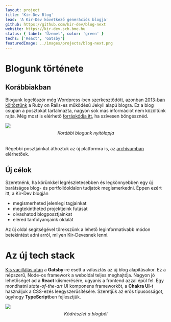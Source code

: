 ```yaml
---
layout: project
title: 'Kir-Dev Blog'
lead: 'A Kir-Dev következő generációs blogja'
github: https://github.com/kir-dev/blog-next
website: https://kir-dev.sch.bme.hu
status: { label: 'Üzemel', color: 'green' }
techs: ['React', 'Gatsby']
featuredImage: ../images/projects/blog-next.png
---
```


# Blogunk története

## Korábbiakban

Blogunk legelőször még Wordpress-ben szerkesztődött, azonban [2013-ban költöztünk](/post/2013-12-23-megujulunk/) a Ruby on Rails-es működésű Jekyll alapú blogra. Ez a blog csupán a posztokat tartalmazta, nagyon sok más információt nem közöltünk rajta. Még most is elérhető [forráskódja itt](https://github.com/kir-dev/kir-dev.sch.bme.hu), ha szívesen böngésznéd.

![](https://i.imgur.com/rGoWmhW.png)

_<p style="text-align: center; margin: -0.5rem 0 2rem 0;">Korábbi blogunk nyitólapja</p>_

Régebbi posztjainkat áthoztuk az új platformra is, az [archívumban](/archive) elérhetőek.

## Új célok

Szeretnénk, ha körünkkel legrészletesebben és legkönnyebben egy új barátságos blog- és portfolióoldalon tudjatok megismerkedni. Éppen ezért itt, a Kir-Dev blogján

- megismerheted jelenlegi tagjainkat
- megtekintheted projektjeink futását
- olvashatod blogposztjainkat
- eléred tanfolyamjaink oldalát

Az új oldal segítségével törekszünk a lehető leginformatívabb módon betekintést adni arról, milyen Kir-Devesnek lenni.

# Az új tech stack

[Kis vacillálás után](/post/2019-12-21-blog-2.0/) a **Gatsby**-re esett a választás az új blog alapításakor. Ez a népszerű, Node-os framework a weboldal teljes meghajtója. Nagyon jó lehetőséget ad a **React** kiismerésére, ugyanis a frontend azzal épül fel. Egy mondhatni _state-of-the-art_ UI komponens frameworköt, a **Chakra UI**-t használjuk a CSS-ezés leegyszerűsítésére. Szeretjük az erős típusosságot, úgyhogy **TypeScript**ben fejlesztjük.

![](https://i.imgur.com/I95kHGI.png)

_<p style="text-align: center; margin: -0.5rem 0 2rem 0;">Kódrészlet a blogból</p>_
